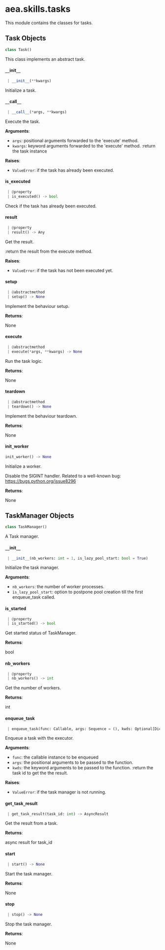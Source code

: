 <a name=".aea.skills.tasks"></a>
# aea.skills.tasks

This module contains the classes for tasks.

<a name=".aea.skills.tasks.Task"></a>
## Task Objects

```python
class Task()
```

This class implements an abstract task.

<a name=".aea.skills.tasks.Task.__init__"></a>
#### `__`init`__`

```python
 | __init__(**kwargs)
```

Initialize a task.

<a name=".aea.skills.tasks.Task.__call__"></a>
#### `__`call`__`

```python
 | __call__(*args, **kwargs)
```

Execute the task.

**Arguments**:

- `args`: positional arguments forwarded to the 'execute' method.
- `kwargs`: keyword arguments forwarded to the 'execute' method.
:return the task instance

**Raises**:

- `ValueError`: if the task has already been executed.

<a name=".aea.skills.tasks.Task.is_executed"></a>
#### is`_`executed

```python
 | @property
 | is_executed() -> bool
```

Check if the task has already been executed.

<a name=".aea.skills.tasks.Task.result"></a>
#### result

```python
 | @property
 | result() -> Any
```

Get the result.

:return the result from the execute method.

**Raises**:

- `ValueError`: if the task has not been executed yet.

<a name=".aea.skills.tasks.Task.setup"></a>
#### setup

```python
 | @abstractmethod
 | setup() -> None
```

Implement the behaviour setup.

**Returns**:

None

<a name=".aea.skills.tasks.Task.execute"></a>
#### execute

```python
 | @abstractmethod
 | execute(*args, **kwargs) -> None
```

Run the task logic.

**Returns**:

None

<a name=".aea.skills.tasks.Task.teardown"></a>
#### teardown

```python
 | @abstractmethod
 | teardown() -> None
```

Implement the behaviour teardown.

**Returns**:

None

<a name=".aea.skills.tasks.init_worker"></a>
#### init`_`worker

```python
init_worker() -> None
```

Initialize a worker.

Disable the SIGINT handler.
Related to a well-known bug: https://bugs.python.org/issue8296

**Returns**:

None

<a name=".aea.skills.tasks.TaskManager"></a>
## TaskManager Objects

```python
class TaskManager()
```

A Task manager.

<a name=".aea.skills.tasks.TaskManager.__init__"></a>
#### `__`init`__`

```python
 | __init__(nb_workers: int = 1, is_lazy_pool_start: bool = True)
```

Initialize the task manager.

**Arguments**:

- `nb_workers`: the number of worker processes.
- `is_lazy_pool_start`: option to postpone pool creation till the first enqueue_task called.

<a name=".aea.skills.tasks.TaskManager.is_started"></a>
#### is`_`started

```python
 | @property
 | is_started() -> bool
```

Get started status of TaskManager.

**Returns**:

bool

<a name=".aea.skills.tasks.TaskManager.nb_workers"></a>
#### nb`_`workers

```python
 | @property
 | nb_workers() -> int
```

Get the number of workers.

**Returns**:

int

<a name=".aea.skills.tasks.TaskManager.enqueue_task"></a>
#### enqueue`_`task

```python
 | enqueue_task(func: Callable, args: Sequence = (), kwds: Optional[Dict[str, Any]] = None) -> int
```

Enqueue a task with the executor.

**Arguments**:

- `func`: the callable instance to be enqueued
- `args`: the positional arguments to be passed to the function.
- `kwds`: the keyword arguments to be passed to the function.
:return the task id to get the the result.

**Raises**:

- `ValueError`: if the task manager is not running.

<a name=".aea.skills.tasks.TaskManager.get_task_result"></a>
#### get`_`task`_`result

```python
 | get_task_result(task_id: int) -> AsyncResult
```

Get the result from a task.

**Returns**:

async result for task_id

<a name=".aea.skills.tasks.TaskManager.start"></a>
#### start

```python
 | start() -> None
```

Start the task manager.

**Returns**:

None

<a name=".aea.skills.tasks.TaskManager.stop"></a>
#### stop

```python
 | stop() -> None
```

Stop the task manager.

**Returns**:

None

